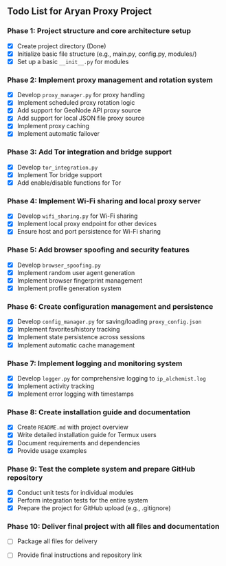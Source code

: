 ## Todo List for Aryan Proxy Project

### Phase 1: Project structure and core architecture setup
- [x] Create project directory (Done)
- [x] Initialize basic file structure (e.g., main.py, config.py, modules/)
- [x] Set up a basic `__init__.py` for modules

### Phase 2: Implement proxy management and rotation system
- [x] Develop `proxy_manager.py` for proxy handling
- [x] Implement scheduled proxy rotation logic
- [x] Add support for GeoNode API proxy source
- [x] Add support for local JSON file proxy source
- [x] Implement proxy caching
- [x] Implement automatic failover

### Phase 3: Add Tor integration and bridge support
- [x] Develop `tor_integration.py`
- [x] Implement Tor bridge support
- [x] Add enable/disable functions for Tor

### Phase 4: Implement Wi-Fi sharing and local proxy server
- [x] Develop `wifi_sharing.py` for Wi-Fi sharing
- [x] Implement local proxy endpoint for other devices
- [x] Ensure host and port persistence for Wi-Fi sharing

### Phase 5: Add browser spoofing and security features
- [x] Develop `browser_spoofing.py`
- [x] Implement random user agent generation
- [x] Implement browser fingerprint management
- [x] Implement profile generation system

### Phase 6: Create configuration management and persistence
- [x] Develop `config_manager.py` for saving/loading `proxy_config.json`
- [x] Implement favorites/history tracking
- [x] Implement state persistence across sessions
- [x] Implement automatic cache management

### Phase 7: Implement logging and monitoring system
- [x] Develop `logger.py` for comprehensive logging to `ip_alchemist.log`
- [x] Implement activity tracking
- [x] Implement error logging with timestamps

### Phase 8: Create installation guide and documentation
- [x] Create `README.md` with project overview
- [x] Write detailed installation guide for Termux users
- [x] Document requirements and dependencies
- [x] Provide usage examples

### Phase 9: Test the complete system and prepare GitHub repository
- [x] Conduct unit tests for individual modules
- [x] Perform integration tests for the entire system
- [x] Prepare the project for GitHub upload (e.g., .gitignore)
### Phase 10: Deliver final project with all files and documentation
- [ ] Package all files for delivery
- [ ] Provide final instructions and repository link

